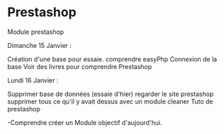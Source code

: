 # Prestashop
Module prestashop


Dimanche 15 Janvier :

Création d'une base pour essaie.
comprendre easyPhp
Connexion de la base
Voir des livres pour comprendre Prestashop


Lundi 16 Janvier :

Supprimer base de données (essaie d'hier)
regarder le site prestashop 
supprimer tous ce qu'il y avait dessus avec un module cleaner
Tuto de prestashop 

-Comprendre créer un Module objectif d'aujourd'hui.
